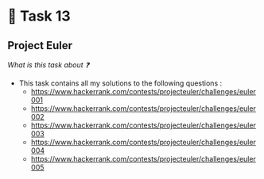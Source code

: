 # :red_circle: Task 13

## Project Euler

  *What is this task about :question:*

  * This task contains all my solutions to the following questions :  
    * https://www.hackerrank.com/contests/projecteuler/challenges/euler001
    * https://www.hackerrank.com/contests/projecteuler/challenges/euler002
    * https://www.hackerrank.com/contests/projecteuler/challenges/euler003
    * https://www.hackerrank.com/contests/projecteuler/challenges/euler004
    * https://www.hackerrank.com/contests/projecteuler/challenges/euler005
  